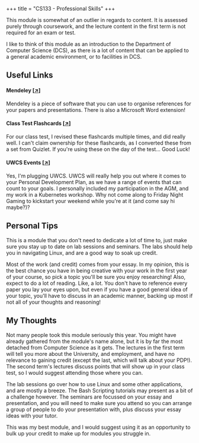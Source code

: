 +++
title = "CS133 - Professional Skills"
+++

This module is somewhat of an outlier in regards to content. It is assessed purely through coursework, and the lecture content in the first term is not required for an exam or test.

I like to think of this module as an introduction to the Department of Computer Science (DCS), as there is a lot of content that can be applied to a general academic environment, or to facilities in DCS.

## Useful Links

#### Mendeley [[↗](https://www.mendeley.com/)]

Mendeley is a piece of software that you can use to organise references for your papers and presentations. There is also a Microsoft Word extension!

#### Class Test Flashcards [[↗](https://knowt.com/flashcards/6bd76cd0-6895-4e46-a20a-bc68f4d56349)]

For our class test, I revised these flashcards multiple times, and did really well. I can't claim ownership for these flashcards, as I converted these from a set from Quizlet. If you're using these on the day of the test... Good Luck!

#### UWCS Events [[↗](https://uwcs.co.uk/events/)]

Yes, I'm plugging UWCS. UWCS will really help you out where it comes to your Personal Development Plan, as we have a range of events that can count to your goals. I personally included my participation in the AGM, and my work in a Kubernetes workshop. Why not come along to Friday Night Gaming to kickstart your weekend while you're at it (and come say hi maybe?)?

## Personal Tips

This is a module that you don't need to dedicate a lot of time to, just make sure you stay up to date on lab sessions and seminars. The labs should help you in navigating Linux, and are a good way to soak up credit.

Most of the work (and credit) comes from your essay. In my opinion, this is the best chance you have in being creative with your work in the first year of your course, so pick a topic you'll be sure you enjoy researching! Also, expect to do a lot of reading. Like, a lot. You don't have to reference every paper you lay your eyes upon, but even if you have a good general idea of your topic, you'll have to discuss in an academic manner, backing up most if not all of your thoughts and reasoning!

## My Thoughts

Not many people took this module seriously this year. You might have already gathered from the module's name alone, but it is by far the most detached from Computer Science as it gets. The lectures in the first term will tell you more about the University, and employment, and have no relevance to gaining credit (except the last, which will talk about your PDP!). The second term's lectures discuss points that will show up in your class test, so I would suggest attending those where you can.

The lab sessions go over how to use Linux and some other applications, and are mostly a breeze. The Bash Scripting tutorials may present as a bit of a challenge however. The seminars are focussed on your essay and presentation, and you will need to make sure you attend so you can arrange a group of people to do your presentation with, plus discuss your essay ideas with your tutor.

This was my best module, and I would suggest using it as an opportunity to bulk up your credit to make up for modules you struggle in.